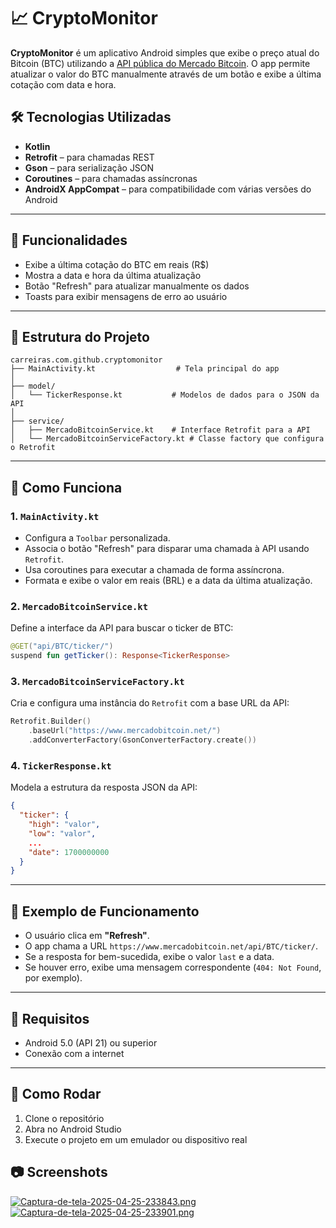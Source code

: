 
# 📈 CryptoMonitor

**CryptoMonitor** é um aplicativo Android simples que exibe o preço atual do Bitcoin (BTC) utilizando a [API pública do Mercado Bitcoin](https://www.mercadobitcoin.com.br/api-doc/). O app permite atualizar o valor do BTC manualmente através de um botão e exibe a última cotação com data e hora.

## 🛠 Tecnologias Utilizadas

- **Kotlin**
- **Retrofit** – para chamadas REST
- **Gson** – para serialização JSON
- **Coroutines** – para chamadas assíncronas
- **AndroidX AppCompat** – para compatibilidade com várias versões do Android

---

## 📱 Funcionalidades

- Exibe a última cotação do BTC em reais (R$)
- Mostra a data e hora da última atualização
- Botão "Refresh" para atualizar manualmente os dados
- Toasts para exibir mensagens de erro ao usuário

---

## 🧩 Estrutura do Projeto

```
carreiras.com.github.cryptomonitor
├── MainActivity.kt                  # Tela principal do app
│
├── model/
│   └── TickerResponse.kt           # Modelos de dados para o JSON da API
│
├── service/
│   ├── MercadoBitcoinService.kt    # Interface Retrofit para a API
│   └── MercadoBitcoinServiceFactory.kt # Classe factory que configura o Retrofit
```

---

## 🔌 Como Funciona

### 1. `MainActivity.kt`

- Configura a `Toolbar` personalizada.
- Associa o botão "Refresh" para disparar uma chamada à API usando `Retrofit`.
- Usa coroutines para executar a chamada de forma assíncrona.
- Formata e exibe o valor em reais (BRL) e a data da última atualização.

### 2. `MercadoBitcoinService.kt`

Define a interface da API para buscar o ticker de BTC:

```kotlin
@GET("api/BTC/ticker/")
suspend fun getTicker(): Response<TickerResponse>
```

### 3. `MercadoBitcoinServiceFactory.kt`

Cria e configura uma instância do `Retrofit` com a base URL da API:

```kotlin
Retrofit.Builder()
    .baseUrl("https://www.mercadobitcoin.net/")
    .addConverterFactory(GsonConverterFactory.create())
```

### 4. `TickerResponse.kt`

Modela a estrutura da resposta JSON da API:

```json
{
  "ticker": {
    "high": "valor",
    "low": "valor",
    ...
    "date": 1700000000
  }
}
```

---

## 🔄 Exemplo de Funcionamento

- O usuário clica em **"Refresh"**.
- O app chama a URL `https://www.mercadobitcoin.net/api/BTC/ticker/`.
- Se a resposta for bem-sucedida, exibe o valor `last` e a data.
- Se houver erro, exibe uma mensagem correspondente (`404: Not Found`, por exemplo).

---

## 📌 Requisitos

- Android 5.0 (API 21) ou superior
- Conexão com a internet

---

## 🚀 Como Rodar

1. Clone o repositório
2. Abra no Android Studio
3. Execute o projeto em um emulador ou dispositivo real

## 📷 Screenshots

[![Captura-de-tela-2025-04-25-233843.png](https://i.postimg.cc/gJsLhJWS/Captura-de-tela-2025-04-25-233843.png)](https://postimg.cc/DJWzk7mL)
[![Captura-de-tela-2025-04-25-233901.png](https://i.postimg.cc/j2R98MBq/Captura-de-tela-2025-04-25-233901.png)](https://postimg.cc/mz68kybK)

